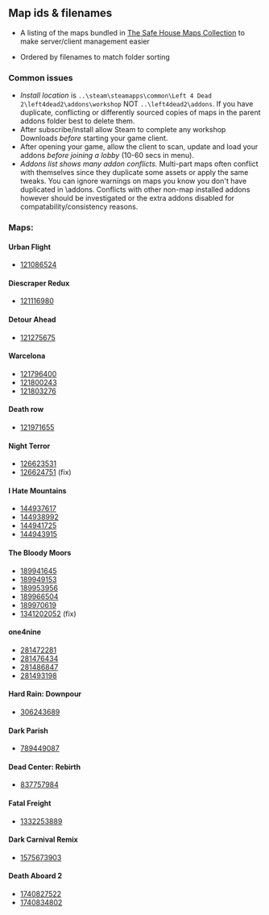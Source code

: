 ## Map ids & filenames

 * A listing of the maps bundled in [The Safe House Maps Collection](https://steamcommunity.com/sharedfiles/filedetails/?id=1924119212) to make server/client management easier

 * Ordered by filenames to match folder sorting

### Common issues

 * *Install location* is `..\steam\steamapps\common\Left 4 Dead 2\left4dead2\addons\workshop` NOT `..\left4dead2\addons`. If you have duplicate, conflicting or differently sourced copies of maps in the parent addons folder best to delete them.
 * After subscribe/install allow Steam to complete any workshop Downloads _before_ starting your game client.
 * After opening your game, allow the client to scan, update and load your addons *before joining a lobby* (10-60 secs in menu).
 * *Addons list shows many addon conflicts.* Multi-part maps often conflict with themselves since they duplicate some assets or apply the same tweaks. You can ignore warnings on maps you know you don't have duplicated in \addons. Conflicts with other non-map installed addons however should be investigated or the extra addons disabled for compatability/consistency reasons.


### Maps:

#### Urban Flight
 * [121086524](https://steamcommunity.com/sharedfiles/filedetails/?id=121086524)

#### Diescraper Redux
 * [121116980](https://steamcommunity.com/sharedfiles/filedetails/?id=121116980)

#### Detour Ahead
 * [121275675](https://steamcommunity.com/sharedfiles/filedetails/?id=121275675)

#### Warcelona
 * [121796400](https://steamcommunity.com/sharedfiles/filedetails/?id=121796400)
 * [121800243](https://steamcommunity.com/sharedfiles/filedetails/?id=121800243)
 * [121803276](https://steamcommunity.com/sharedfiles/filedetails/?id=121803276)

#### Death row
 * [121971655](https://steamcommunity.com/sharedfiles/filedetails/?id=121971655)

#### Night Terror
 * [126623531](https://steamcommunity.com/sharedfiles/filedetails/?id=126623531)
 * [126624751](https://steamcommunity.com/sharedfiles/filedetails/?id=126624751) (fix)

#### I Hate Mountains
 * [144937617](https://steamcommunity.com/sharedfiles/filedetails/?id=144937617)
 * [144938992](https://steamcommunity.com/sharedfiles/filedetails/?id=144938992)
 * [144941725](https://steamcommunity.com/sharedfiles/filedetails/?id=144941725)
 * [144943915](https://steamcommunity.com/sharedfiles/filedetails/?id=144943915)

#### The Bloody Moors
 * [189941645](https://steamcommunity.com/sharedfiles/filedetails/?id=189941645)
 * [189949153](https://steamcommunity.com/sharedfiles/filedetails/?id=189949153)
 * [189953956](https://steamcommunity.com/sharedfiles/filedetails/?id=189953956)
 * [189966504](https://steamcommunity.com/sharedfiles/filedetails/?id=189966504)
 * [189970619](https://steamcommunity.com/sharedfiles/filedetails/?id=189970619)
 * [1341202052](https://steamcommunity.com/sharedfiles/filedetails/?id=1341202052) (fix)

#### one4nine
 * [281472281](https://steamcommunity.com/sharedfiles/filedetails/?id=281472281)
 * [281476434](https://steamcommunity.com/sharedfiles/filedetails/?id=281476434)
 * [281486847](https://steamcommunity.com/sharedfiles/filedetails/?id=281486847)
 * [281493198](https://steamcommunity.com/sharedfiles/filedetails/?id=281493198)

#### Hard Rain: Downpour
 * [306243689](https://steamcommunity.com/sharedfiles/filedetails/?id=306243689)

#### Dark Parish
 * [789449087](https://steamcommunity.com/sharedfiles/filedetails/?id=789449087)

#### Dead Center: Rebirth
 * [837757984](https://steamcommunity.com/sharedfiles/filedetails/?id=837757984)

#### Fatal Freight
 * [1332253889](https://steamcommunity.com/sharedfiles/filedetails/?id=1332253889)

#### Dark Carnival Remix
 * [1575673903](https://steamcommunity.com/sharedfiles/filedetails/?id=1575673903)

#### Death Aboard 2
 * [1740827522](https://steamcommunity.com/sharedfiles/filedetails/?id=1740827522)
 * [1740834802](https://steamcommunity.com/sharedfiles/filedetails/?id=1740834802)

